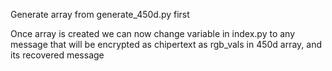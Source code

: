 Generate array from generate_450d.py first

Once array is created we can now change variable in index.py to any message that will be encrypted as chipertext as rgb_vals in 450d array, and its recovered message
